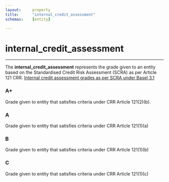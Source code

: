 ```yaml
---
layout:     property
title:      "internal_credit_assessment"
schemas:    [entity]

---
```


# internal_credit_assessment

---

The **internal_credit_assessment** represents the grade given to an entity based on the Standardised Credit Risk Assessment (SCRA) as per Article 121 CRR. [Internal credit assessment grades as per SCRA under Basel 3.1](https://www.bis.org/basel_framework/chapter/CRE/20.htm)


### A+
Grade given to entity that satisfies criteria under CRR Article 121(2)(b). 

### A
Grade given to entity that satisfies criteria under CRR Article 121(1)(a)

### B
Grade given to entity that satisfies criteria under CRR Article 121(1)(b)

### C
Grade given to entity that satisfies criteria under CRR Article 121(1)(c)
